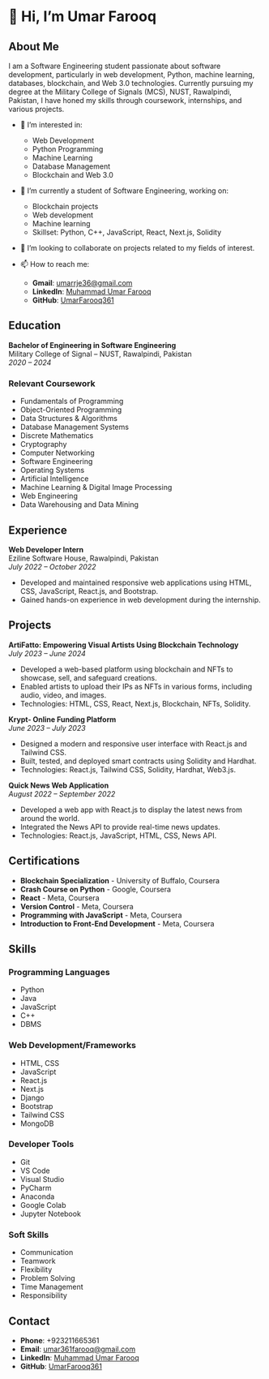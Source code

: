 # 👋 Hi, I’m Umar Farooq

## About Me

I am a Software Engineering student passionate about software development, particularly in web development, Python, machine learning, databases, blockchain, and Web 3.0 technologies. Currently pursuing my degree at the Military College of Signals (MCS), NUST, Rawalpindi, Pakistan, I have honed my skills through coursework, internships, and various projects.

- 👀 I’m interested in:
  - Web Development
  - Python Programming
  - Machine Learning
  - Database Management
  - Blockchain and Web 3.0

- 🌱 I’m currently a student of Software Engineering, working on:
  - Blockchain projects
  - Web development
  - Machine learning
  - Skillset: Python, C++, JavaScript, React, Next.js, Solidity

- 💞️ I’m looking to collaborate on projects related to my fields of interest.

- 📫 How to reach me:
  - **Gmail**: umarrje36@gmail.com
  - **LinkedIn**: [Muhammad Umar Farooq](https://www.linkedin.com/in/m-umar-farooq-24h)
  - **GitHub**: [UmarFarooq361](https://github.com/UmarFarooq361)

## Education

**Bachelor of Engineering in Software Engineering**  
Military College of Signal – NUST, Rawalpindi, Pakistan  
*2020 – 2024*

### Relevant Coursework
- Fundamentals of Programming
- Object-Oriented Programming
- Data Structures & Algorithms
- Database Management Systems
- Discrete Mathematics
- Cryptography
- Computer Networking
- Software Engineering
- Operating Systems
- Artificial Intelligence
- Machine Learning & Digital Image Processing
- Web Engineering
- Data Warehousing and Data Mining

## Experience

**Web Developer Intern**  
Eziline Software House, Rawalpindi, Pakistan  
*July 2022 – October 2022*  
- Developed and maintained responsive web applications using HTML, CSS, JavaScript, React.js, and Bootstrap.
- Gained hands-on experience in web development during the internship.

## Projects

**ArtiFatto: Empowering Visual Artists Using Blockchain Technology**  
*July 2023 – June 2024*  
- Developed a web-based platform using blockchain and NFTs to showcase, sell, and safeguard creations.
- Enabled artists to upload their IPs as NFTs in various forms, including audio, video, and images.
- Technologies: HTML, CSS, React, Next.js, Blockchain, NFTs, Solidity.

**Krypt- Online Funding Platform**  
*June 2023 – July 2023*  
- Designed a modern and responsive user interface with React.js and Tailwind CSS.
- Built, tested, and deployed smart contracts using Solidity and Hardhat.
- Technologies: React.js, Tailwind CSS, Solidity, Hardhat, Web3.js.

**Quick News Web Application**  
*August 2022 – September 2022*  
- Developed a web app with React.js to display the latest news from around the world.
- Integrated the News API to provide real-time news updates.
- Technologies: React.js, JavaScript, HTML, CSS, News API.

## Certifications

- **Blockchain Specialization** - University of Buffalo, Coursera
- **Crash Course on Python** - Google, Coursera
- **React** - Meta, Coursera
- **Version Control** - Meta, Coursera
- **Programming with JavaScript** - Meta, Coursera
- **Introduction to Front-End Development** - Meta, Coursera

## Skills

### Programming Languages
- Python
- Java
- JavaScript
- C++
- DBMS

### Web Development/Frameworks
- HTML, CSS
- JavaScript
- React.js
- Next.js
- Django
- Bootstrap
- Tailwind CSS
- MongoDB

### Developer Tools
- Git
- VS Code
- Visual Studio
- PyCharm
- Anaconda
- Google Colab
- Jupyter Notebook

### Soft Skills
- Communication
- Teamwork
- Flexibility
- Problem Solving
- Time Management
- Responsibility

## Contact

- **Phone**: +923211665361
- **Email**: umar361farooq@gmail.com
- **LinkedIn**: [Muhammad Umar Farooq](https://www.linkedin.com/in/m-umar-farooq-24h)
- **GitHub**: [UmarFarooq361](https://github.com/UmarFarooq361)
